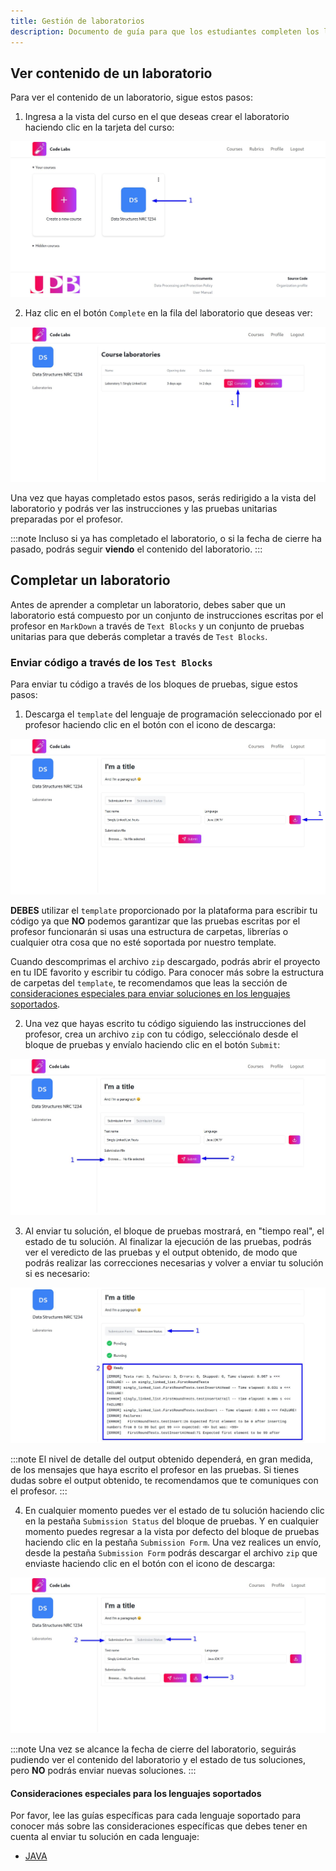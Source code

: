 ```yaml
---
title: Gestión de laboratorios
description: Documento de guía para que los estudiantes completen los laboratorios creados por los profesores en la plataforma Code Labs.
---
```


## Ver contenido de un laboratorio

Para ver el contenido de un laboratorio, sigue estos pasos:

1. Ingresa a la vista del curso en el que deseas crear el laboratorio haciendo clic en la tarjeta del curso:

![Captura de pantalla con una flecha señalando la tarjeta del curso](../../../../assets/students/laboratories/view-laboratory/1.jpg)

2. Haz clic en el botón `Complete` en la fila del laboratorio que deseas ver:

![Captura de pantalla con una flecha señalando el botón Complete](../../../../assets/students/laboratories/view-laboratory/2.jpg)

Una vez que hayas completado estos pasos, serás redirigido a la vista del laboratorio y podrás ver las instrucciones y las pruebas unitarias preparadas por el profesor.

:::note
Incluso si ya has completado el laboratorio, o si la fecha de cierre ha pasado, podrás seguir **viendo** el contenido del laboratorio.
:::

## Completar un laboratorio

Antes de aprender a completar un laboratorio, debes saber que un laboratorio está compuesto por un conjunto de instrucciones escritas por el profesor en `MarkDown` a través de `Text Blocks` y un conjunto de pruebas unitarias para que deberás completar a través de `Test Blocks`.

### Enviar código a través de los `Test Blocks`

Para enviar tu código a través de los bloques de pruebas, sigue estos pasos:

1. Descarga el `template` del lenguaje de programación seleccionado por el profesor haciendo clic en el botón con el icono de descarga:

![Captura de pantalla con una flecha señalando el botón de descarga](../../../../assets/students/laboratories/complete-laboratory/1.jpg)

**DEBES** utilizar el `template` proporcionado por la plataforma para escribir tu código ya que **NO** podemos garantizar que las pruebas escritas por el profesor funcionarán si usas una estructura de carpetas, librerías o cualquier otra cosa que no esté soportada por nuestro template.

Cuando descomprimas el archivo `zip` descargado, podrás abrir el proyecto en tu IDE favorito y escribir tu código. Para conocer más sobre la estructura de carpetas del `template`, te recomendamos que leas la sección de [consideraciones especiales para enviar soluciones en los lenguajes soportados](#consideraciones-especiales-para-los-lenguajes-soportados).

2. Una vez que hayas escrito tu código siguiendo las instrucciones del profesor, crea un archivo `zip` con tu código, selecciónalo desde el bloque de pruebas y envíalo haciendo clic en el botón `Submit`:

![Captura de pantalla con flechas señalando el input para seleccionar el archivo zip y el botón Submit](../../../../assets/students/laboratories/complete-laboratory/2.jpg)

3. Al enviar tu solución, el bloque de pruebas mostrará, en "tiempo real", el estado de tu solución. Al finalizar la ejecución de las pruebas, podrás ver el veredicto de las pruebas y el output obtenido, de modo que podrás realizar las correcciones necesarias y volver a enviar tu solución si es necesario:

![Captura de pantalla con flechas señalando el veredicto de las pruebas y el output obtenido](../../../../assets/students/laboratories/complete-laboratory/3.jpg)

:::note
El nivel de detalle del output obtenido dependerá, en gran medida, de los mensajes que haya escrito el profesor en las pruebas. Si tienes dudas sobre el output obtenido, te recomendamos que te comuniques con el profesor.
:::

4. En cualquier momento puedes ver el estado de tu solución haciendo clic en la pestaña `Submission Status` del bloque de pruebas. Y en cualquier momento puedes regresar a la vista por defecto del bloque de pruebas haciendo clic en la pestaña `Submission Form`. Una vez realices un envío, desde la pestaña `Submission Form` podrás descargar el archivo `zip` que enviaste haciendo clic en el botón con el icono de descarga:

![Captura de pantalla con flechas señalando las pestañas del bloque de pruebas y el botón para descargar el archivo zip enviado](../../../../assets/students/laboratories/complete-laboratory/4.jpg)

:::note
Una vez se alcance la fecha de cierre del laboratorio, seguirás pudiendo ver el contenido del laboratorio y el estado de tus soluciones, pero **NO** podrás enviar nuevas soluciones.
:::

#### Consideraciones especiales para los lenguajes soportados

Por favor, lee las guías específicas para cada lenguaje soportado para conocer más sobre las consideraciones específicas que debes tener en cuenta al enviar tu solución en cada lenguaje:

- [JAVA](/guides/students/languages-specific-considerations/java/)

